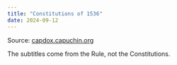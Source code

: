 ```yaml
---
title: "Constitutions of 1536"
date: 2024-09-12
---
```


Source: [capdox.capuchin.org](https://www.capdox.capuchin.org.au/legislation/the-capuchin-constitutions-of-1536/)

The subtitles come from the Rule, not the Constitutions.

